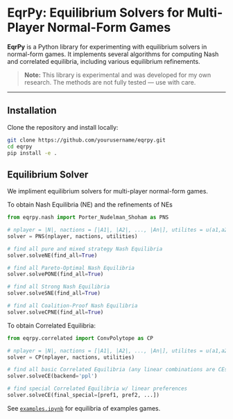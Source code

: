 # EqrPy: Equilibrium Solvers for Multi-Player Normal-Form Games

**EqrPy** is a Python library for experimenting with equilibrium solvers in normal-form games. It implements several algorithms for computing Nash and correlated equilibria, including various equilibrium refinements.

> **Note:** This library is experimental and was developed for my own research. The methods are not fully tested — use with care.

---

## Installation

Clone the repository and install locally:

```bash
git clone https://github.com/yourusername/eqrpy.git
cd eqrpy
pip install -e .
```

## Equilibrium Solver
We impliment equilibrium solvers for multi-player normal-form games.

To obtain Nash Equilibria (NE) and the refinements of NEs
```python
from eqrpy.nash import Porter_Nudelman_Shoham as PNS

# nplayer = |N|, nactions = [|A1|, |A2|, ..., |An|], utilites = u(a1,a2,...,an)
solver = PNS(nplayer, nactions, utilities)

# find all pure and mixed strategy Nash Equilibria
solver.solveNE(find_all=True)

# find all Pareto-Optimal Nash Equilibria
solver.solvePONE(find_all=True)

# find all Strong Nash Equilibria
solver.solveSNE(find_all=True)

# find all Coalition-Proof Nash Equilibria
solver.solveCPNE(find_all=True)
```

To obtain Correlated Equilibria: 

```python
from eqrpy.correlated import ConvPolytope as CP

# nplayer = |N|, nactions = [|A1|, |A2|, ..., |An|], utilites = u(a1,a2,...,an)
solver = CP(nplayer, nactions, utilities)

# find all basic Correlated Equilibria (any linear combinations are CEs)
solver.solveCE(backend='ppl')

# find special Correlated Equilibria w/ linear preferences
solver.solveCE(final_special=[pref1, pref2, ...])
```
See [`examples.ipynb`](examples/examples.ipynb) for equilibria of examples games.